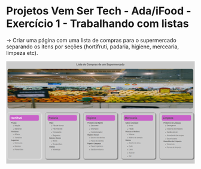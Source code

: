 # Projetos Vem Ser Tech - Ada/iFood - Exercício 1 - Trabalhando com listas

→ Criar uma página com uma lista de compras para o supermercado separando os itens por seções (hortifruti, padaria, higiene, mercearia, limpeza etc).

![Site](https://github.com/herbertcaiosama/exercicio-lista-supermercado/blob/main/assets/image.png)
